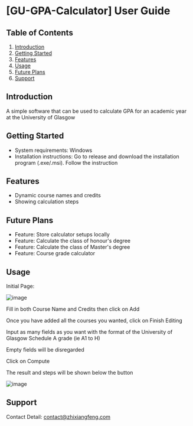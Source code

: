 # [GU-GPA-Calculator] User Guide

## Table of Contents
1. [Introduction](#introduction)
2. [Getting Started](#getting-started)
3. [Features](#features)
4. [Usage](#usage)
5. [Future Plans](#future-plans)
6. [Support](#support)

## Introduction
A simple software that can be used to calculate GPA for an academic year at the University of Glasgow

## Getting Started
- System requirements: Windows
- Installation instructions: Go to release and download the installation program (.exe/.msi). Follow the instruction

## Features
- Dynamic course names and credits
- Showing calculation steps

## Future Plans
- Feature: Store calculator setups locally
- Feature: Calculate the class of honour's degree
- Feature: Calculate the class of Master's degree
- Feature: Course grade calculator

## Usage
Initial Page:

![image](https://github.com/Niox1337/GU-GPA-Calculator/assets/98660581/48346654-7e49-44b5-b922-6253a3e37e5b)

Fill in both Course Name and Credits then click on Add 

Once you have added all the courses you wanted, click on Finish Editing 

Input as many fields as you want with the format of the University of Glasgow Schedule A grade (ie A1 to H) 

Empty fields will be disregarded 

Click on Compute 

The result and steps will be shown below the button 

![image](https://github.com/Niox1337/GU-GPA-Calculator/assets/98660581/d66cec8f-54af-45a8-9d69-6e215fd11bd5)

## Support
Contact Detail:
contact@zhixiangfeng.com
